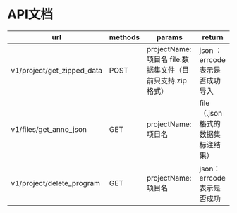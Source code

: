 # API文档

| url                        | methods | params                                                   | return                           |
| -------------------------- | ------- | -------------------------------------------------------- | -------------------------------- |
| v1/project/get_zipped_data | POST    | projectName:项目名 file:数据集文件（目前只支持.zip格式） | json ：errcode表示是否成功导入   |
| v1/files/get_anno_json          | GET     | projectName:项目名                                       | file（.json格式的数据集标注结果） |
|v1/project/delete_program   |GET      |projectName:项目名|json：errcode表示是否成功|
